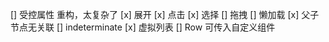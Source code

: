 [] 受控属性  重构，太复杂了
[x] 展开
[x] 点击 
[x] 选择
[] 拖拽
[] 懒加载
[x] 父子节点无关联
[] indeterminate 
[x] 虚拟列表
[] Row 可传入自定义组件
